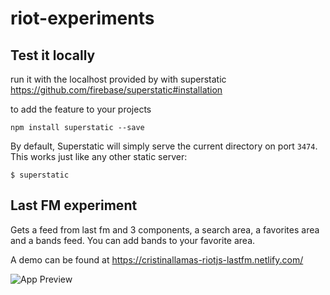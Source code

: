 # riot-experiments

## Test it locally

run it with the localhost provided by with superstatic https://github.com/firebase/superstatic#installation

to add the feature to your projects
```
npm install superstatic --save
```
By default, Superstatic will simply serve the current directory on port
`3474`. This works just like any other static server:

```
$ superstatic
```

## Last FM experiment

Gets a feed from last fm and 3 components, a search area, a favorites area and a bands feed. You can add bands to your favorite area.

A demo can be found at https://cristinallamas-riotjs-lastfm.netlify.com/

![App Preview](https://ibb.co/dzu03b)
